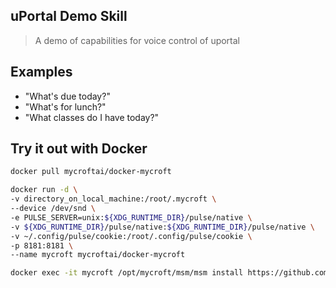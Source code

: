 ## uPortal Demo Skill

> A demo of capabilities for voice control of uportal

## Examples

* "What's due today?"
* "What's for lunch?"
* "What classes do I have today?"

## Try it out with Docker

```sh
docker pull mycroftai/docker-mycroft

docker run -d \
-v directory_on_local_machine:/root/.mycroft \
--device /dev/snd \
-e PULSE_SERVER=unix:${XDG_RUNTIME_DIR}/pulse/native \
-v ${XDG_RUNTIME_DIR}/pulse/native:${XDG_RUNTIME_DIR}/pulse/native \
-v ~/.config/pulse/cookie:/root/.config/pulse/cookie \
-p 8181:8181 \
--name mycroft mycroftai/docker-mycroft

docker exec -it mycroft /opt/mycroft/msm/msm install https://github.com/ChristianMurphy/mycroft-skill-uportal-demo
```
